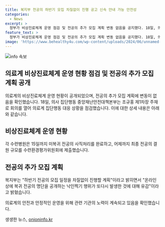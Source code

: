 ```yaml
---
title: 복지부 전공의 하반기 모집 차질없이 진행 공고 신속 안내 가능 안전성
categories:
  - News
excerpt: >
  정부가 비상진료체계 운영 점검 및 전공의 추가 모집 계획 변동 없음을 공지했다. 18일, 의사 집단행동 중앙재난안전대책본부는 조차장 주재로 회의를 열고 의료계 집단행동 상황을 점검했다. 수련병원은 15일까지 미복귀 전공의 사직처리를 완료하고, 어제까지 최종 전공의 결원 규모를 제출했다. 복지부는 하반기 전공의 모집 일정을 차질없이 진행할 계획이라고 밝혀, 온라인 상에 복귀 전공의 명단을 공개하는 낙인찍기 행위에 유감을 표명했다.
feature_text: >
  정부가 비상진료체계 운영 점검 및 전공의 추가 모집 계획 변동 없음을 공지했다. 18일, 의사 집단행동 중앙재난안전대책본부는 조차장 주재로 회의를 열고 의료계 집단행동 상황을 점검했다. 수련병원은 15일까지 미복귀 전공의 사직처리를 완료하고, 어제까지 최종 전공의 결원 규모를 제출했다. 복지부는 하반기 전공의 모집 일정을 차질없이 진행할 계획이라고 밝혀, 온라인 상에 복귀 전공의 명단을 공개하는 낙인찍기 행위에 유감을 표명했다.
image: 'https://www.behealthy4u.com/wp-content/uploads/2024/06/unnamed-file.png'
---
```


<p><img src="https://www.behealthy4u.com/wp-content/uploads/2024/06/unnamed-file.png" alt="info 속보" /></p>

<h2>의료계 비상진료체계 운영 현황 점검 및 전공의 추가 모집 계획 공개</h2>

<p>의료계의 비상진료체계 운영 현황이 공개되었으며, 전공의 추가 모집 계획에 변동이 없음을 확인했습니다. 18일, 의사 집단행동 중앙재난안전대책본부는 조규홍 제1차장 주재로 회의를 열어 의료계 집단행동 대응 상황을 점검했습니다. 이에 대한 상세 내용은 아래와 같습니다.</p>

<h2>비상진료체계 운영 현황</h2>

<p data-ke-size="size16">각 수련병원은 15일까지 미복귀 전공의 사직처리를 완료하고, 어제까지 최종 전공의 결원 규모를 수련환경평가위원회에 제출했습니다.</p>

<h2>전공의 추가 모집 계획</h2>

<p data-ke-size="size16">복지부는 "하반기 전공의 모집 일정을 차질없이 진행할 계획"이라고 밝히면서 "온라인상에 복귀 전공의 명단을 공개하는 낙인찍기 행위가 또다시 발생한 것에 대해 유감"이라고 밝혔습니다.</p>

<p>의료계의 안전과 안정적인 운영을 위해 관련 기관의 노력이 계속되고 있음을 확인했습니다.</p>
생생한 뉴스, <a href="https://onioninfo.kr" rel="dofollow">onioninfo.kr</a>


